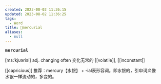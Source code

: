 ```yaml
---
created: 2023-08-02 11:36:15
updated: 2023-08-02 11:36:25
tags:
  - Word
title: 📖mercurial
aliases:
  - null
---
```


<pre><strong>mercurial</strong></pre>
[mɜ:ˈkjʊəriəl]
adj. changing often 变化⽆常的
[[volatile]], [[inconstant]]

[[capricious]]
推荐：mercury【水银】 + -ial表形容词。即水银的，引申词义像水银一样流动的，多变的。